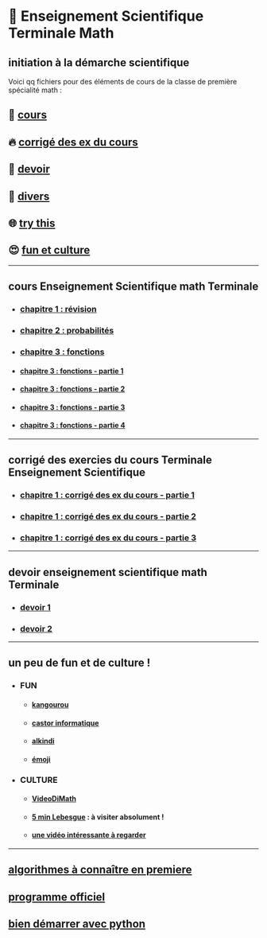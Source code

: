 # :santa: Enseignement Scientifique Terminale Math
initiation à la démarche scientifique
---------------------------------------------------------------------------------------------------------------------------

Voici qq fichiers pour des éléments de cours de la classe de première spécialité math :
## 🌈 [cours](#cours)
## 🔥 [corrigé des ex du cours](#corrige)
## 👋 [devoir](#devoir)
## 📜 [divers](#divers)
## 🌐 [try this](https://undergroundmathematics.org/)
## 😍 [fun et culture](#fun)


-----------------------------------------------------------------------------------------------------------------------------
## <a name="cours"></a> cours Enseignement Scientifique math Terminale
* ### [chapitre 1 : révision](https://github.com/Math13Net/ES_Math/blob/main/ES_cours_1.pdf)
* ### [chapitre 2 : probabilités](https://github.com/Math13Net/ES_Math/blob/main/ES_cours2_ex_sujet.pdf)
* ### [chapitre 3 : fonctions]()
* #### [chapitre 3 : fonctions - partie 1](https://github.com/Math13Net/ES_Math/blob/main/fonction%20-%201%20-%20Trac%C3%A9%20de%20fonction%20ens%20sc.pdf)
* #### [chapitre 3 : fonctions - partie 2](https://github.com/Math13Net/ES_Math/blob/main/fonction%20-%202%20-%20Mod%C3%A8les%20d%C3%A9mographiques%20Activit%C3%A9s%20-%20ens%20sc.pdf)
* #### [chapitre 3 : fonctions - partie 3](https://github.com/Math13Net/ES_Math/blob/main/fonction%20-%203%20-%20Suites%20cours%20-%20ens%20sc.pdf)
* #### [chapitre 3 : fonctions - partie 4](https://github.com/Math13Net/ES_Math/blob/main/fonction%20-%204%20-%20Droite%20d'ajustement%20-%20ens%20sc.pdf)

-----------------------------------------------------------------------------------------------------------------------------
## <a name="corrige"></a> corrigé des exercies du cours Terminale Enseignement Scientifique
* ### [chapitre 1 : corrigé des ex du cours - partie 1](https://github.com/Math13Net/ES_Math/blob/main/cours_1_corrige_1.pdf)
* ### [chapitre 1 : corrigé des ex du cours - partie 2](https://github.com/Math13Net/ES_Math/blob/main/cours_1_corrige_2.pdf)
* ### [chapitre 1 : corrigé des ex du cours - partie 3](https://github.com/Math13Net/ES_Math/blob/main/cours_1_corrige_3.pdf)


-----------------------------------------------------------------------------------------------------------------------------
## <a name="devoir"></a> devoir enseignement scientifique math Terminale
* ### [devoir 1]()
* ### [devoir 2]()

---------------------------------------------------------------------------------------------------------------------------
## <a name="fun"></a> un peu de fun et de culture !
* ### FUN
  * #### [kangourou](http://www.mathkang.org/default.html)
  * #### [castor informatique](http://castor-informatique.fr/)
  * #### [alkindi](https://www.concours-alkindi.fr/#/)
  * #### [émoji](https://gist.github.com/rxaviers/7360908)
* ### CULTURE
  * #### [VideoDiMath](http://video.math.cnrs.fr/)
  * #### [5 min Lebesgue](https://www.lebesgue.fr/5min) : à visiter absolument !
  * #### [une vidéo intéressante à regarder](https://youtu.be/4nG49xTTjIA)

---------------------------------------------------------------------------------------------------------------------------
## [algorithmes à connaître en premiere](http://revue.sesamath.net/spip.php?article1188)
## [programme officiel](https://eduscol.education.fr/document/25339/download)
## [bien démarrer avec python](https://xn--petitfut-i1a.com/download/cours-initiation-python/)


